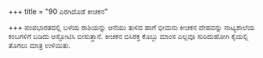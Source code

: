 +++
title = "90 ಎರಗಿದೊಡೆ ಕೀಚಕನ"

+++
ಪಂಪಭಾರತದಲ್ಲಿ ಬಳೆಯ ರಾಶಿಯನ್ನು ಆನೆಯು ತುಳಿದ ಹಾಗೆ ಭೀಮನು ಕೀಚಕನ ದೇಹವನ್ನು ನಾಟ್ಯಶಾಲೆಯ ಕಂಬಗಳಿಗೆ ಬಡಿದು ಆಸ್ಫೋಟಿಸಿ ಬೀಸುತ್ತಾನೆ. ಕೀಚಕನ ಬಿಸಿರಕ್ತ ಕೊಬ್ಬು ಮಾಂಸ ಎಲ್ಲವೂ ಸುರಿದುಹೋಗಿ ಕೈಯಲ್ಲಿ ತೊಗಲು ಮಾತ್ರ ಉಳಿಯಿತು.